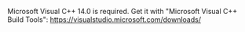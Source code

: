 Microsoft Visual C++ 14.0 is required. Get it with "Microsoft Visual C++ Build Tools": https://visualstudio.microsoft.com/downloads/